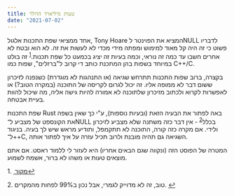 ```yaml
---
title: טעות מיליארד הדולר
date: "2021-07-02"
---
```

אחד ממציאי שפת התכנות אלגול, Tony Hoare המציא את הפוינטר לNULL לדבריו  פשוט כי זה היה קל מאוד למימוש ומפתה מידי מכדי לא לעשות את זה. לא הוא ובטח לא אחרים חשבו עד כמה זה נוראי, וכמה בעיות זה יציג בכמעט כל שפת תכנות.<sup id="a1">[1](#f1)</sup> זה בולט במיוחד בשפות בהן המתכנת כותב די קרוב ל"ברזלים", שפות כמו C++/C.

בקצרה, ברוב שפות התכנות תתרחש שגיאה (או התנהגות לא מוגדרת) כשנפנה לזיכרון ששום דבר לא ממופה אליו. זה יכול לגרום לקריסה של התוכנה (במקרה הטוב?) או לאפשרות לקרוא ולכתוב מזיכרון שלתוכנה לא אמורה להיות גישה אליה, מה שיכול להוות בעיית אבטחה.

שפת התכנות Rust באה לפתור את הבעיה הזאת (ובעיות נוספות), ע"י כך שאין בשפה את הקונספט של מצביע ל־NULL בכלל<sup id="a2">[2](#f2)</sup> - אין דבר כזה משתנה שלא מצביע לזיכרון ולידי. אם מקרה כזה קורה, התוכנה לא תתקמפל, ותודיע מראש שיש לך בעיה. בניגוד ל־++C, השגיאה גם תהיה מובנת ולרוב תכיל עזרה על איך לפתור אותה.

המטרה של הפוסט הזה (ונקווה שגם הבאים אחריו) היא לעזור לי ללמוד ראסט. אם אתם מוצאים טעות או משהו לא ברור, אשמח לשמוע.

<span class="footnote">1. <a href="https://www.infoq.com/presentations/Null-References-The-Billion-Dollar-Mistake-Tony-Hoare/" dir="auto" id="f1" target="_blank" >מקור [↩](#a1)</a></span>

<span id="f2" class="footnote">2. טוב, זה לא מדוייק לגמרי, אבל נכון ב99% לפחות מהמקרים. [↩](#a2) </span>
